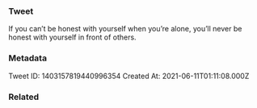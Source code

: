 ### Tweet
If you can’t be honest with yourself when you’re alone, you’ll never be honest with yourself in front of others.

### Metadata
Tweet ID: 1403157819440996354
Created At: 2021-06-11T01:11:08.000Z

### Related

